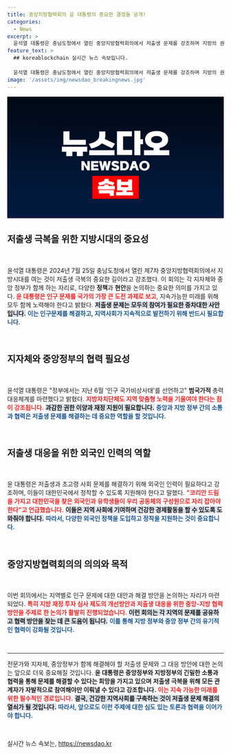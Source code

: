 ```yaml
---
title: 중앙지방협력회의 윤 대통령의 중요한 결정들 공개!
categories:
  - News
excerpt: >
  윤석열 대통령은 충남도청에서 열린 중앙지방협력회의에서 저출생 문제를 강조하며 지방의 권한 이양과 재정지원을 촉구했다. 인구 문제 해결을 위한 지역 맞춤형 전략이 필요한 시점이다.
feature_text: >
  ## koreablockchain 실시간 뉴스 속보입니다.

  윤석열 대통령은 충남도청에서 열린 중앙지방협력회의에서 저출생 문제를 강조하며 지방의 권한 이양과 재정지원을 촉구했다. 인구 문제 해결을 위한 지역 맞춤형 전략이 필요한 시점이다.
image: '/assets/img/newsdao_breakingnews.jpg'
---
```


<p><img src="/assets/img/newsdao_breakingnews.jpg" alt="koreablockchain 속보" /></p>

<h2 data-ke-size="size26">저출생 극복을 위한 지방시대의 중요성</h2>

<p data-ke-size="size16">&nbsp;</p>

<p>윤석열 대통령은 2024년 7월 25일 충남도청에서 열린 제7차 중앙지방협력회의에서 지방시대를 여는 것이 저출생 극복의 중요한 길이라고 강조했다. 이 회의는 각 지자체와 중앙 정부가 함께 하는 자리로, 다양한 <b>정책</b>과 <b>현안</b>을 논의하는 중요한 의미를 가지고 있다. <b><span style="color: #ee2323;">윤 대통령은 인구 문제를 국가의 가장 큰 도전 과제로 보고</span></b>, 지속가능한 미래를 위해 모두 함께 노력해야 한다고 밝혔다. <b><span style="background-color: #21538527;">저출생 문제는 모두의 참여가 필요한 중차대한 사안입니다.</span></b> <b><span style="color: #1a5490;">이는 인구문제를 해결하고, 지역사회가 지속적으로 발전하기 위해 반드시 필요합니다.</span></b></p>

<p data-ke-size="size16">&nbsp;</p>

<h2 data-ke-size="size26">지자체와 중앙정부의 협력 필요성</h2>

<p data-ke-size="size16">&nbsp;</p>

<p>윤석열 대통령은 "정부에서는 지난 6월 '인구 국가비상사태'를 선언하고" <b>범국가적</b> 총력대응체계를 마련했다고 밝혔다. <b><span style="color: #ee2323;">지방자치단체도 지역 맞춤형 노력을 기울여야 한다는 점이 강조됩니다.</span></b> <b><span style="background-color: #21538527;">과감한 권한 이양과 재정 지원이 필요합니다.</span></b> <b><span style="color: #1a5490;">중앙과 지방 정부 간의 소통과 협력은 저출생 문제를 해결하는 데 중요한 역할을 할 것입니다.</span></b></p>

<p data-ke-size="size16">&nbsp;</p>

<h2 data-ke-size="size26">저출생 대응을 위한 외국인 인력의 역할</h2>

<p data-ke-size="size16">&nbsp;</p>

<p>윤 대통령은 저출생과 초고령 사회 문제를 해결하기 위해 외국인 인력이 필요하다고 강조하며, 이들이 대한민국에서 정착할 수 있도록 지원해야 한다고 말했다. <b><span style="color: #ee2323;">"코리안 드림을 가지고 대한민국을 찾은 외국인과 유학생들이 우리 공동체의 구성원으로 자리 잡아야 한다"고 언급했습니다.</span></b> <b><span style="background-color: #21538527;">이들은 지역 사회에 기여하며 건강한 경제활동을 할 수 있도록 도와줘야 합니다.</span></b> <b><span style="color: #1a5490;">따라서, 다양한 외국인 정책을 도입하고 정착을 지원하는 것이 중요합니다.</span></b></p>

<p data-ke-size="size16">&nbsp;</p>

<h2 data-ke-size="size26">중앙지방협력회의의 의의와 목적</h2>

<p data-ke-size="size16">&nbsp;</p>

<p>이번 회의에서는 지역별로 인구 문제에 대한 대안과 해결 방안을 논의하는 자리가 마련되었다. <b><span style="color: #ee2323;">특히 지방 재정 투자 심사 제도의 개선방안과 저출생 대응을 위한 중앙-지방 협력 방안을 주제로 한 논의가 활발히 진행되었습니다.</span></b> <b><span style="background-color: #21538527;">이런 회의는 각 지역의 문제를 공유하고 협력 방안을 찾는 데 큰 도움이 됩니다.</span></b> <b><span style="color: #1a5490;">이를 통해 지방 정부와 중앙 정부 간의 유기적인 협력이 강화될 것입니다.</span></b></p>

<p data-ke-size="size16">&nbsp;</p>

<hr>

<p data-ke-size="size16">전문가와 지자체, 중앙정부가 함께 해결해야 할 저출생 문제와 그 대응 방안에 대한 논의는 앞으로 더욱 중요해질 것입니다. <b>윤 대통령은 중앙정부와 지방정부의 긴밀한 소통과 협력을 통해 문제를 해결할 수 있다는 희망을 가지고 있으며</b> <b>저출생 극복을 위해 모든 관계자가 자발적으로 참여해야만 이뤄낼 수 있다고 강조합니다.</b> <b><span style="color: #ee2323;">이는 지속 가능한 미래를 위한 필수적인 경로입니다.</span></b> <b><span style="background-color: #21538527;">결국, 건강한 지역사회를 구축하는 것이 저출생 문제 해결의 열쇠가 될 것입니다.</span></b> <b><span style="color: #1a5490;">따라서, 앞으로도 이런 주제에 대한 심도 있는 토론과 협력을 이어가야 합니다.</span></b></p>

<p data-ke-size="size16">&nbsp;</p>
실시간 뉴스 속보는, <a href="https://newsdao.kr" rel="dofollow">https://newsdao.kr</a>


